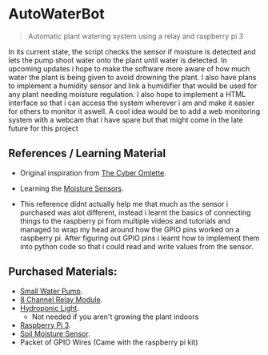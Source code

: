# AutoWaterBot
> Automatic plant watering system using a relay and raspberry pi 3

In its current state, the script checks the sensor if moisture is detected and lets the pump shoot water onto the plant until water is detected. In upcoming updates i hope to make the software more aware of how much water the plant is being given to avoid drowning the plant. I also have plans to implement a humidity sensor and link a humidifier that would be used for any plant needing moisture regulation. I also hope to implement a HTML interface so that i can access the system wherever i am and make it easier for others to monitor it aswell. A cool idea would be to add a web monitoring system with a webcam that i have spare but that might come in the late future for this project

## References / Learning Material
- Original inspiration from [The Cyber Omlette](http://www.cyber-omelette.com/2017/09/automated-plant-watering.html).

- Learning the [Moisture Sensors](https://www.instructables.com/id/Soil-Moisture-Sensor-Raspberry-Pi/).
- This reference didnt actually help me that much as the sensor i purchased was alot different, instead i learnt the basics of connecting things to the raspberry pi from multiple videos and tutorials and managed to wrap my head around how the GPIO pins worked on a raspberry pi. After figuring out GPIO pins i learnt how to implement them into python code so that i could read and write values from the sensor.

## Purchased Materials:
- [Small Water Pump](https://www.ebay.com.au/itm/273310251939).
- [8 Channel Relay Module](https://www.ebay.com.au/itm/223212920415).
- [Hydroponic Light](https://www.ebay.com.au/itm/132567970379).
    - Not needed if you aren't growing the plant indoors
- [Raspberry Pi 3](https://www.jaycar.com.au/raspberry-pi-3b-single-board-computer/p/XC9000).
- [Soil Moisture Sensor](https://www.jaycar.com.au/arduino-compatible-soil-moisture-sensor-module/p/XC4604).
- Packet of GPIO Wires (Came with the raspberry pi kit)

